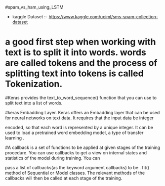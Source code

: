 #spam_vs_ham_using_LSTM

- kaggle Dataset :- https://www.kaggle.com/uciml/sms-spam-collection-dataset



# a good first step when working with text is to split it into words. words are called tokens and the process of splitting text into tokens is called Tokenization.

#Keras provides the text_to_word_sequence() function that you can use to split text into a list of words.

#keras Embadding Layer. Keras offers an Embadding layer that can be used for neural networks on text data. It requires that the input data be integer

encoded, so that each word is represented by a unique integer. It can be used to load a pretrained word embedding model, a type of transfer learning .

#A callback is a set of functions to be applied at given stages of the training procedure. You can use callbacks to get a view on internal states and statistics of the model during training. You can 

pass a list of callbacks(as the keyword argument callbacks) to be . fit() method of Sequential or Model classes. The relevant methods of the callbacks will then be called at each stage of the training.


